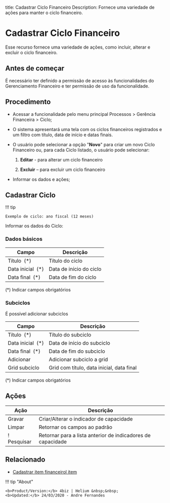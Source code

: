 title: Cadastrar Ciclo Financeiro
Description: Fornece uma variedade de ações para manter o ciclo financeiro.
# Cadastrar Ciclo Financeiro

Esse recurso fornece uma variedade de ações, como incluir, alterar e excluir o ciclo financeiro.

Antes de começar
----------------------

É necessário ter definido a permissão de acesso às funcionalidades do Gerenciamento Financeiro e ter permissão de uso da funcionalidade.

Procedimento
---------

-   Acessar a funcionalidade pelo menu principal Processos \> Gerência Financeira \> Ciclo;

-   O sistema apresentará uma tela com os ciclos financeiros registrados e um filtro com título, data de início e datas finais.

-   O usuário pode selecionar a opção "**Novo**" para criar um novo Ciclo Financeiro ou, para cada Ciclo listado, o usuário pode selecionar:

    1.  **Editar** - para alterar um ciclo financeiro

    2.  **Excluir** – para excluir um ciclo financeiro

-   Informar os dados e ações;

## Cadastrar Ciclo

!!! tip

    Exemplo de ciclo: ano fiscal (12 meses)

Informar os dados do Ciclo:

### Dados básicos 

| Campo                | Descrição                                                         |
|----------------------|-------------------------------------------------------------------|
| Título  (\*)         | Título do ciclo                                                   |
| Data inicial  (\*)   | Data de início do ciclo                                           |
| Data final  (\*)     | Data de fim do ciclo                                              |

(\*) Indicar campos obrigatórios

### Subciclos

É possível adicionar subciclos

| Campo                | Descrição                                                         |
|----------------------|-------------------------------------------------------------------|
| Título  (\*)         | Título do subciclo                                                |
| Data inicial  (\*)   | Data de início do subciclo                                        |
| Data final  (\*)     | Data de fim do subciclo                                           |
| Adicionar            | Adicionar subciclo a grid                                         |
| Grid subciclo        | Grid com título, data inicial, data final	                       |

(\*) Indicar campos obrigatórios

Ações
-------

| Ação       | Descrição                                                   |
|------------|-------------------------------------------------------------|
| Gravar     | Criar/Alterar o indicador de capacidade                     |
| Limpar     | Retornar os campos ao padrão                                |
! Pesquisar  | Retornar para a lista anterior de indicadores de capacidade |


Relacionado
-------

- [Cadastrar item financeirol item](/pt-br/4biz-helium/processes/financial/use/register-financial-item.html)

!!! tip "About"

    <b>Product/Version:</b> 4biz | Helium &nbsp;&nbsp;
    <b>Updated:</b> 24/03/2020 - Andre Fernandes
